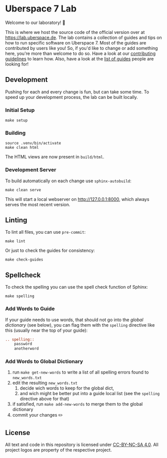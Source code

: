 # Uberspace 7 Lab

Welcome to our laboratory! :tada:

This is where we host the source code of the official version over at
<https://lab.uberspace.de>. The lab contains a collection of guides and tips on
how to run specific software on Uberspace 7. Most of the guides are contributed
by users like you! So, if you'd like to change or add something here, you're
more than welcome to do so. Have a look at our [contributing guidelines][] to
learn how. Also, have a look at the [list of guides][] people are looking for!

## Development

Pushing for each and every change is fun, but can take some time. To speed up
your development process, the lab can be built locally.

### Initial Setup

```shell
make setup
```

### Building

```shell
source .venv/bin/activate
make clean html
```

The HTML views are now present in `build/html`.

### Development Server

To build automatically on each change use `sphinx-autobuild`:

```shell
make clean serve
```

This will start a local webserver on http://127.0.0.1:8000, which always serves
the most recent version.

## Linting

To lint all files, you can use `pre-commit`:

```shell
make lint
```

Or just to check the guides for consistency:

```shell
make check-guides
```

## Spellcheck

To check the spelling you can use the spell check function of Sphinx:

```shell
make spelling
```

### Add Words to Guide

If your guide needs to use words, that should not go into the _global
dictionary_ (see below), you can flag them with the `spelling` directive like
this (usually near the top of your guide):

```rst
.. spelling::
    passwörd
    anotherword
```

### Add Words to Global Dictionary

1. run `make get-new-words` to write a list of all spelling errors found
   to `new_words.txt`
1. edit the resulting `new_words.txt`
    1. decide wich words to keep for the global dict,
    1. and wich might be better put into a guide local list (see the `spelling`
       directive above for that)
1. if satisfied, run `make add-new-words` to merge them to the global dictionary
1. commit your changes :pencil2:

## License

All text and code in this repository is licensed under [CC-BY-NC-SA 4.0][].
All project logos are property of the respective project.

[cc-by-nc-sa 4.0]: https://creativecommons.org/licenses/by-nc-sa/4.0/
[contributing guidelines]: CONTRIBUTING.md
[list of guides]: https://github.com/Uberspace/lab/issues?q=is%3Aopen+is%3Aissue+label%3Aguide
